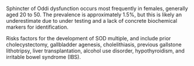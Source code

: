 Sphincter of Oddi dysfunction occurs most frequently in females, generally aged 20 to 50. The prevalence is approximately 1.5%, but this is likely an underestimate due to under testing and a lack of concrete biochemical markers for identification.

Risks factors for the development of SOD multiple, and include prior cholecystectomy, gallbladder agenesis, cholelithiasis, previous gallstone lithotripsy, liver transplantation, alcohol use disorder, hypothyroidism, and irritable bowel syndrome (IBS).